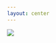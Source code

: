 ```yaml
---
layout: center
---
```


<img src="/vince-4-levels.jpg" class="w-70" />

<!--
Vince McMahon 4 levels template

https://imgflip.com/memegenerator/387519030/Vince-McMahon

My image

https://imgflip.com/i/7i29f1
-->
